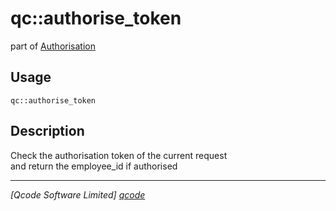 qc::authorise_token
===================

part of [Authorisation](../auth.md)

Usage
-----
`qc::authorise_token `

Description
-----------
Check the authorisation token of the current request<br/>and return the employee_id if authorised

----------------------------------
*[Qcode Software Limited] [qcode]*

[qcode]: http://www.qcode.co.uk "Qcode Software"
